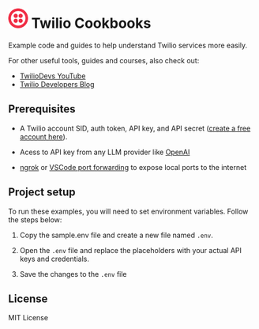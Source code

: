 # <img src="./images/twilio-icon.svg" alt="Twilio Logo" width="40" height="40"> Twilio Cookbooks

Example code and guides to help understand Twilio services more easily.

For other useful tools, guides and courses, also check out:

- [TwilioDevs YouTube](https://www.youtube.com/@TwilioDevs)
- [Twilio Developers Blog](https://www.twilio.com/en-us/blog/developers)


## Prerequisites

- A Twilio account SID, auth token, API key, and API secret ([create a free account here](https://www.twilio.com/en-us)).

- Acess to API key from any LLM provider like [OpenAI](https://openai.com/api/)

- [ngrok](https://ngrok.com/) or [VSCode port forwarding](https://code.visualstudio.com/docs/debugtest/port-forwarding) to expose local ports to the internet


## Project setup

To run these examples, you will need to set environment variables. Follow the steps below:

1. Copy the sample.env file and create a new file named `.env`.

2. Open the `.env` file and replace the placeholders with your actual API keys and credentials.

3. Save the changes to the `.env` file

## License

MIT License